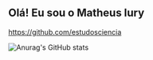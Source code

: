 ## Olá! Eu sou o Matheus Iury

https://github.com/estudosciencia

![Anurag's GitHub stats](https://github-readme-stats.vercel.app/api?username=estudosciencia&hide=contribs,prs)
